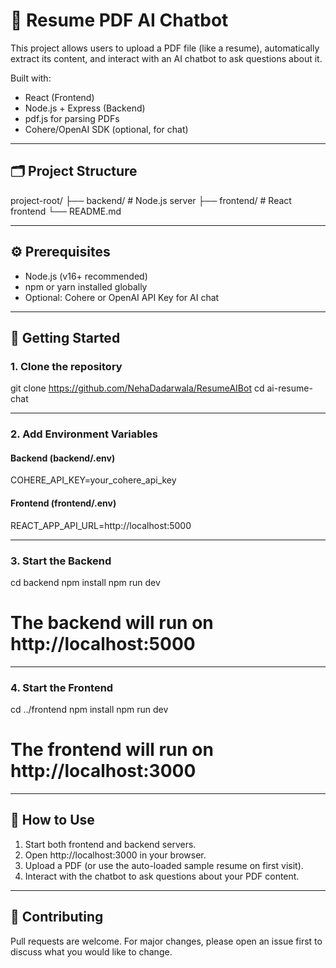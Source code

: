 # 📄 Resume PDF AI Chatbot

This project allows users to upload a PDF file (like a resume), automatically extract its content, and interact with an AI chatbot to ask questions about it.

Built with:
- React (Frontend)
- Node.js + Express (Backend)
- pdf.js for parsing PDFs
- Cohere/OpenAI SDK (optional, for chat)

---

## 🗂️ Project Structure

project-root/
├── backend/        # Node.js server
├── frontend/       # React frontend
└── README.md

---

## ⚙️ Prerequisites

- Node.js (v16+ recommended)
- npm or yarn installed globally
- Optional: Cohere or OpenAI API Key for AI chat

---

## 🚀 Getting Started

### 1. Clone the repository

git clone https://github.com/NehaDadarwala/ResumeAIBot
cd ai-resume-chat

---

### 2. Add Environment Variables

#### Backend (backend/.env)
COHERE_API_KEY=your_cohere_api_key

#### Frontend (frontend/.env)
REACT_APP_API_URL=http://localhost:5000

---

### 3. Start the Backend

cd backend
npm install
npm run dev

# The backend will run on http://localhost:5000

---

### 4. Start the Frontend

cd ../frontend
npm install
npm run dev

# The frontend will run on http://localhost:3000

---

## 🧪 How to Use

1. Start both frontend and backend servers.
2. Open http://localhost:3000 in your browser.
3. Upload a PDF (or use the auto-loaded sample resume on first visit).
4. Interact with the chatbot to ask questions about your PDF content.

---

## 🤝 Contributing

Pull requests are welcome. For major changes, please open an issue first to discuss what you would like to change.